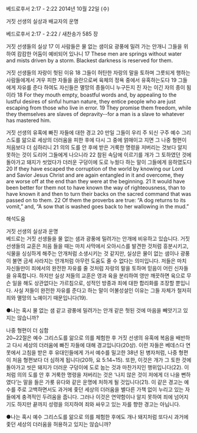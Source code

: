 베드로후서 2:17 - 2:22 
2014년 10월 22일 (수)

거짓 선생의 실상과 배교자의 운명



베드로후서 2:17 - 2:22 / 새찬송가 585 장


거짓 선생들의 실상
17 이 사람들은 물 없는 샘이요 광풍에 밀려 가는 안개니 그들을 위하여 캄캄한 어둠이 예비되어 있나니
17 These men are springs without water and mists driven by a storm. Blackest darkness is reserved for them.  

거짓 선생들의 자랑이 헛된 이유
18 그들이 허탄한 자랑의 말을 토하며 그릇되게 행하는 사람들에게서 겨우 피한 자들을 음란으로써 육체의 정욕 중에서 유혹하는도다 19 그들에게 자유를 준다 하여도 자신들은 멸망의 종들이니 누구든지 진 자는 이긴 자의 종이 됨이라
18 For they mouth empty, boastful words and, by appealing to the lustful desires of sinful human nature, they entice people who are just escaping from those who live in error. 19 They promise them freedom, while they themselves are slaves of depravity--for a man is a slave to whatever has mastered him.   

거짓 선생의 유혹에 빠진 자들에 대한 경고
20 만일 그들이 우리 주 되신 구주 예수 그리스도를 앎으로 세상의 더러움을 피한 후에 다시 그 중에 얽매이고 지면 그 나중 형편이 처음보다 더 심하리니 21 의의 도를 안 후에 받은 거룩한 명령을 저버리는 것보다 알지 못하는 것이 도리어 그들에게 나으니라 22 참된 속담에 이르기를 개가 그 토하였던 것에 돌아가고 돼지가 씻었다가 더러운 구덩이에 도로 누웠다 하는 말이 그들에게 응하였도다
20 If they have escaped the corruption of the world by knowing our Lord and Savior Jesus Christ and are again entangled in it and overcome, they are worse off at the end than they were at the beginning. 21 It would have been better for them not to have known the way of righteousness, than to have known it and then to turn their backs on the sacred command that was passed on to them. 22 Of them the proverbs are true: “A dog returns to its vomit,” and, “A sow that is washed goes back to her wallowing in the mud.”

해석도움





거짓 선생의 실상과 운명  
베드로는 거짓 선생들을 물 없는 샘과 광풍에 밀려가는 안개에 비유하고 있습니다. 거짓 선생들의 교훈은 처음 들을 때는 마치 사막에서 오아시스를 발견한 것처럼 흥분시키고, 식물을 싱싱하게 해주는 안개처럼 소생시키는 것 같지만, 실상은 물이 없는 샘이나 광풍이 불면 금세 사라지는 안개처럼 아무런 도움도 줄 수 없다는 의미입니다. 저들은 마치 자신들만이 죄에서의 완전한 자유를 줄 것처럼 자랑의 말을 토하며 믿음이 어린 신자들을 유혹합니다. 하지만 실상 저들의 교훈은 영과 육을 분리하여 영만 깨끗하면 육으로 무슨 일을 해도 상관없다는 가르침으로, 성적인 방종과 죄에 대한 합리화를 조장할 뿐입니다. 사실 저들이 완전한 자유를 준다고 하는 말이 어불성설인 이유는 그들 자체가 철저히 죄와 멸망의 노예이기 때문입니다(19).     

●나는 혹시 물 없는 샘 같고 광풍에 밀려가는 안개 같은 헛된 것에 마음을 빼앗기고 있지는 않습니까? 

나중 형편이 더 심함  
20~22절은 예수 그리스도를 앎으로 의를 체험한 후 거짓 선생의 유혹에 복음을 배반하고 다시 세상의 더러움에 빠진 자들에 대해 경고입니다(20상). 이런 자들은 베데스다 연못에서 고침을 받은 후 유대인들에게 가서 예수를 밀고한 38년 된 병자처럼, 나중 형편이 처음 형편보다 더 심하게 됩니다(20하, 요 5:14~15). 또한, 이것은 개가 그 토한 것에 돌아가고 씻은 돼지가 더러운 구덩이에 도로 눕는 것과 마찬가지인 행위입니다(22). 이처럼 의의 도를 안 후 거룩한 명령을 저버리는 것은 ‘나지 않은 것이 저에게 더 나을 뻔하였다’는 말을 들은 가룟 유다와 같은 운명에 처하게 될 것입니다(21). 이 같은 경고는 예수를 주로 고백하면서도 과거에 좇던 세상의 더러움을 별다른 가책 없이 누리고 있는 자들에게 충격적인 두려움을 줍니다. 그러나 이것은 연약함이나 알지 못하여 죄에 넘어지기도 하지만 끝까지 성령을 의지하여 죄와 싸우고 있는 자를 향한 경고는 아닙니다. 

●나는 혹시 예수 그리스도를 앎으로 의를 체험한 후에도 개나 돼지처럼 또다시 과거에 좇던 세상의 더러움을 허용하고 있지는 않습니까?